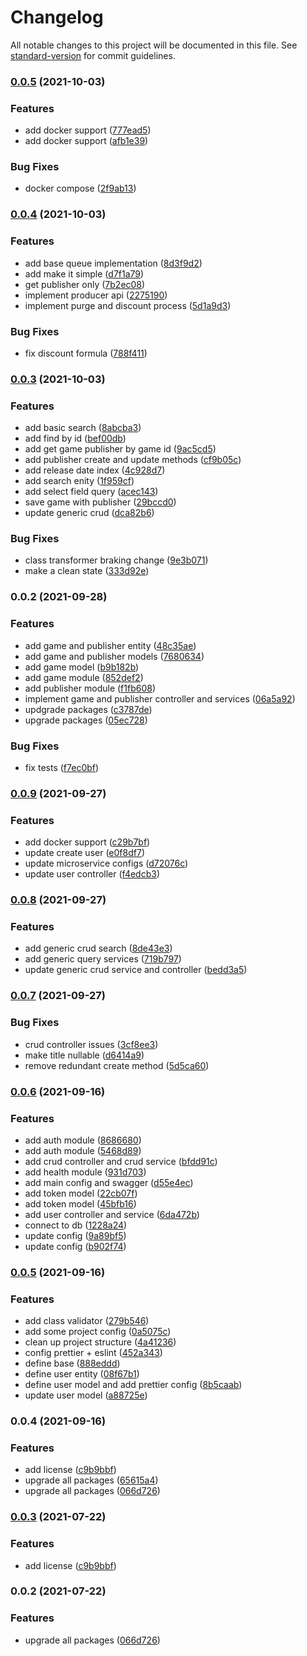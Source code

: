 # Changelog

All notable changes to this project will be documented in this file. See [standard-version](https://github.com/conventional-changelog/standard-version) for commit guidelines.

### [0.0.5](https://github.com/MRdevX/miniature-game-ms/compare/v0.0.4...v0.0.5) (2021-10-03)


### Features

* add docker support ([777ead5](https://github.com/MRdevX/miniature-game-ms/commit/777ead532be7905d50a8efa58dba0d9db33e230a))
* add docker support ([afb1e39](https://github.com/MRdevX/miniature-game-ms/commit/afb1e3994d6a99420fa2598712c35ba32c4c7463))


### Bug Fixes

* docker compose ([2f9ab13](https://github.com/MRdevX/miniature-game-ms/commit/2f9ab134320e1d9daab9c2074dd953744e0f5b28))

### [0.0.4](https://github.com/MRdevX/miniature-game-ms/compare/v0.0.3...v0.0.4) (2021-10-03)


### Features

* add base queue implementation ([8d3f9d2](https://github.com/MRdevX/miniature-game-ms/commit/8d3f9d2297dbd31a5f679adde51392a120f83cf5))
* add make it simple ([d7f1a79](https://github.com/MRdevX/miniature-game-ms/commit/d7f1a79e46321fd59617c4076688092082e245d1))
* get publisher only ([7b2ec08](https://github.com/MRdevX/miniature-game-ms/commit/7b2ec08fdb325436e2e4f72e64a29d8cbc77f8bc))
* implement producer api ([2275190](https://github.com/MRdevX/miniature-game-ms/commit/2275190de372f9bc0157b0bbd8cbfb8d304763de))
* implement purge and discount process ([5d1a9d3](https://github.com/MRdevX/miniature-game-ms/commit/5d1a9d3954ed352b3a5ca96179b1835cc39d6e22))


### Bug Fixes

* fix discount formula ([788f411](https://github.com/MRdevX/miniature-game-ms/commit/788f411f13d109056a261e72a464078df2d3c0a5))

### [0.0.3](https://github.com/MRdevX/miniature-game-ms/compare/v0.0.2...v0.0.3) (2021-10-03)


### Features

* add basic search ([8abcba3](https://github.com/MRdevX/miniature-game-ms/commit/8abcba39c667f60d8c196d466b18d257b2b9ad7a))
* add find by id ([bef00db](https://github.com/MRdevX/miniature-game-ms/commit/bef00db94cce3d54e07f60d015e32d6071ba9839))
* add get game publisher by game id ([9ac5cd5](https://github.com/MRdevX/miniature-game-ms/commit/9ac5cd51e5e1ca61ef735709d77ced42e11204cb))
* add publisher create and update methods ([cf9b05c](https://github.com/MRdevX/miniature-game-ms/commit/cf9b05c39152f842bee5cac1a8e4f3ea561b31e5))
* add release date index ([4c928d7](https://github.com/MRdevX/miniature-game-ms/commit/4c928d725748ee975241e815c44b9080b0fa2c94))
* add search enity ([1f959cf](https://github.com/MRdevX/miniature-game-ms/commit/1f959cf817b218524e990ecda610d792ef4386db))
* add select field query ([acec143](https://github.com/MRdevX/miniature-game-ms/commit/acec14321c9aec124671c86cf5685d82d285ddda))
* save game with publisher ([29bccd0](https://github.com/MRdevX/miniature-game-ms/commit/29bccd0ca318137b157d30924e81c7983e25cba1))
* update generic crud ([dca82b6](https://github.com/MRdevX/miniature-game-ms/commit/dca82b6fa889d026d798c49d96b5a8ddc26c3937))


### Bug Fixes

* class transformer braking change ([9e3b071](https://github.com/MRdevX/miniature-game-ms/commit/9e3b0713db522c30c5b41c3ac1c3ca9a902419e5))
* make a clean state ([333d92e](https://github.com/MRdevX/miniature-game-ms/commit/333d92ef93e8dc944ca4269b3e4c65d7fb232a7f))

### 0.0.2 (2021-09-28)

### Features

- add game and publisher entity ([48c35ae](https://github.com/MRdevX/miniature-game-ms/commit/48c35aebbf0392aae0d4b14c3696e7dd1f9be937))
- add game and publisher models ([7680634](https://github.com/MRdevX/miniature-game-ms/commit/768063405f1aa16b162bbdfc6d64631a3844762f))
- add game model ([b9b182b](https://github.com/MRdevX/miniature-game-ms/commit/b9b182b22f6ae92c50baacb3a3e68ad882d72305))
- add game module ([852def2](https://github.com/MRdevX/miniature-game-ms/commit/852def229ef490c13d040e613bc7c150c59bb38f))
- add publisher module ([f1fb608](https://github.com/MRdevX/miniature-game-ms/commit/f1fb6083a5a335d14e93438f0fa1af13b2721597))
- implement game and publisher controller and services ([06a5a92](https://github.com/MRdevX/miniature-game-ms/commit/06a5a92468242297784e2aa10f70cc1f9aa1d88c))
- updgrade packages ([c3787de](https://github.com/MRdevX/miniature-game-ms/commit/c3787deb4610540b60142d423ff7f20a6e9a3a0a))
- upgrade packages ([05ec728](https://github.com/MRdevX/miniature-game-ms/commit/05ec728c74e62e2d8059253135fb4f4a9c53ce80))

### Bug Fixes

- fix tests ([f7ec0bf](https://github.com/MRdevX/miniature-game-ms/commit/f7ec0bf6a6bd35f76e3480d15a66499a2218ede3))

### [0.0.9](https://github.com/MRdevX/nestjs-microservice-kit/compare/v0.0.8...v0.0.9) (2021-09-27)

### Features

- add docker support ([c29b7bf](https://github.com/MRdevX/nestjs-microservice-kit/commit/c29b7bf45d6a08d6031a67d0cc5e61f453d57069))
- update create user ([e0f8df7](https://github.com/MRdevX/nestjs-microservice-kit/commit/e0f8df7f3f86c277dcb5a1a4d75244d92a61f8fb))
- update microservice configs ([d72076c](https://github.com/MRdevX/nestjs-microservice-kit/commit/d72076c6e68b79f51057bfecf26b6ddf92a266f6))
- update user controller ([f4edcb3](https://github.com/MRdevX/nestjs-microservice-kit/commit/f4edcb3f594ee44629006a0868638f40e8ec3d41))

### [0.0.8](https://github.com/MRdevX/nestjs-microservice-kit/compare/v0.0.7...v0.0.8) (2021-09-27)

### Features

- add generic crud search ([8de43e3](https://github.com/MRdevX/nestjs-microservice-kit/commit/8de43e3f31834c736923dfe9c5158938b59bfee5))
- add generic query services ([719b797](https://github.com/MRdevX/nestjs-microservice-kit/commit/719b79786d809e0dfd466190efb3abfbeb1dc36d))
- update generic crud service and controller ([bedd3a5](https://github.com/MRdevX/nestjs-microservice-kit/commit/bedd3a56b5058e6d8a95abbad2ab50ebeb2e09bc))

### [0.0.7](https://github.com/MRdevX/nestjs-microservice-kit/compare/v0.0.6...v0.0.7) (2021-09-27)

### Bug Fixes

- crud controller issues ([3cf8ee3](https://github.com/MRdevX/nestjs-microservice-kit/commit/3cf8ee30a65cab1aa3c78dccaaabed0ad595265e))
- make title nullable ([d6414a9](https://github.com/MRdevX/nestjs-microservice-kit/commit/d6414a9e0b09771783fabe853675f506044fba17))
- remove redundant create method ([5d5ca60](https://github.com/MRdevX/nestjs-microservice-kit/commit/5d5ca603552f5ea10ab6dc3a311c89c238558f8f))

### [0.0.6](https://github.com/MRdevX/nestjs-microservice-kit/compare/v0.0.5...v0.0.6) (2021-09-16)

### Features

- add auth module ([8686680](https://github.com/MRdevX/nestjs-microservice-kit/commit/86866805d31bd41a55c0fb6a07fb81385fb96526))
- add auth module ([5468d89](https://github.com/MRdevX/nestjs-microservice-kit/commit/5468d89e4876889ea8f4b3d80f4bcee4d10f9335))
- add crud controller and crud service ([bfdd91c](https://github.com/MRdevX/nestjs-microservice-kit/commit/bfdd91c094511057ed691745c61ccc1212ce83ce))
- add health module ([931d703](https://github.com/MRdevX/nestjs-microservice-kit/commit/931d70310fb86472f378c05892b0ac41cc31dc6c))
- add main config and swagger ([d55e4ec](https://github.com/MRdevX/nestjs-microservice-kit/commit/d55e4ec784ce059a130e726d5140991bf8ea5515))
- add token model ([22cb07f](https://github.com/MRdevX/nestjs-microservice-kit/commit/22cb07fce9671f223385911abc539a8163ea4afe))
- add token model ([45bfb16](https://github.com/MRdevX/nestjs-microservice-kit/commit/45bfb169425710eb8933a300bd4d0d606429a078))
- add user controller and service ([6da472b](https://github.com/MRdevX/nestjs-microservice-kit/commit/6da472bf83c26be911dfa2eac7434b895f41a5b5))
- connect to db ([1228a24](https://github.com/MRdevX/nestjs-microservice-kit/commit/1228a244852ef5190d56a365a041905c44159dad))
- update config ([9a89bf5](https://github.com/MRdevX/nestjs-microservice-kit/commit/9a89bf5748becd69d7bde1de5f6bd832783dde58))
- update config ([b902f74](https://github.com/MRdevX/nestjs-microservice-kit/commit/b902f7462e7ac835efad37d1c9c87ad9b5be8480))

### [0.0.5](https://github.com/MRdevX/nestjs-microservice-kit/compare/v0.0.4...v0.0.5) (2021-09-16)

### Features

- add class validator ([279b546](https://github.com/MRdevX/nestjs-microservice-kit/commit/279b5464b55b27c3b304a3bef9912e3241a32c06))
- add some project config ([0a5075c](https://github.com/MRdevX/nestjs-microservice-kit/commit/0a5075ce4f4230855f981d8ae95e72446ad68c64))
- clean up project structure ([4a41236](https://github.com/MRdevX/nestjs-microservice-kit/commit/4a4123692a38efc55a35fe5a57cd332bca9957ac))
- config prettier + eslint ([452a343](https://github.com/MRdevX/nestjs-microservice-kit/commit/452a3436bb90cf7367efa98cdcf4a91c8f1e2d69))
- define base ([888eddd](https://github.com/MRdevX/nestjs-microservice-kit/commit/888edddeac12092d60d3187340d950d6ea449307))
- define user entity ([08f67b1](https://github.com/MRdevX/nestjs-microservice-kit/commit/08f67b1f90ca008f1fd742901ca24743fac9a7ec))
- define user model and add prettier config ([8b5caab](https://github.com/MRdevX/nestjs-microservice-kit/commit/8b5caab502c6aea08e7e18b064ec941e05d22e0c))
- update user model ([a88725e](https://github.com/MRdevX/nestjs-microservice-kit/commit/a88725e7bdd89f102ae9bb6816a2643339e68044))

### 0.0.4 (2021-09-16)

### Features

- add license ([c9b9bbf](https://github.com/MRdevX/nestjs-microservice-kit/commit/c9b9bbf60aa0da53eb8c773f7c21e491c3c501a1))
- upgrade all packages ([65615a4](https://github.com/MRdevX/nestjs-microservice-kit/commit/65615a4415480c36798c2a436eedf5192c538027))
- upgrade all packages ([066d726](https://github.com/MRdevX/nestjs-microservice-kit/commit/066d72678c2b5c3ab3eb35c0f53763456ad066f4))

### [0.0.3](https://github.com/MRdevX/nestjs-microservice-kit/compare/v0.0.2...v0.0.3) (2021-07-22)

### Features

- add license ([c9b9bbf](https://github.com/MRdevX/nestjs-microservice-kit/commit/c9b9bbf60aa0da53eb8c773f7c21e491c3c501a1))

### 0.0.2 (2021-07-22)

### Features

- upgrade all packages ([066d726](https://github.com/MRdevX/nestjs-microservice-kit/commit/066d72678c2b5c3ab3eb35c0f53763456ad066f4))
